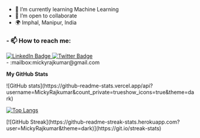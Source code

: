 

- 🌱 I’m currently learning Machine Learning
- 👯 I’m open to collaborate
- 🌍 Imphal, Manipur, India
<div id="badges">
<h3>
- 📫 How to reach me:
</h3>
  <a href="https://www.linkedin.com/in/micky-rajkumar/">
    <img src="https://img.shields.io/badge/LinkedIn-blue?style=for-the-badge&logo=linkedin&logoColor=white" alt="LinkedIn Badge"/>
  </a>
  <a href="https://twitter.com/RajkumarMicky">
    <img src="https://img.shields.io/badge/Twitter-blue?style=for-the-badge&logo=twitter&logoColor=white" alt="Twitter Badge"/>
  </a>
</div>
- :mailbox:mickyrajkumar@gmail.com

<!-- [![Top Langs](https://github-readme-stats.vercel.app/api/top-langs/?username=your-github-username)](https://github.com/anuraghazra/github-readme-stats) -->
<b>My GitHub Stats</b>

<div >
![GitHub stats](https://github-readme-stats.vercel.app/api?username=MickyRajkumar&count_private=trueshow_icons=true&theme=dark)

[![Top Langs](https://github-readme-stats.vercel.app/api/top-langs/?username=MickyRajkumar&langs_count=8&theme=dark)](https://github.com/MickyRajkumar/github-readme-stats)

</div>
[![GitHub Streak](https://github-readme-streak-stats.herokuapp.com?user=MickyRajkumar&theme=dark)](https://git.io/streak-stats)
